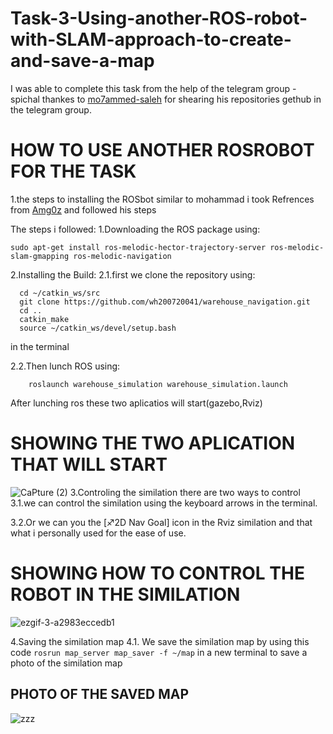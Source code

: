 # Task-3-Using-another-ROS-robot-with-SLAM-approach-to-create-and-save-a-map
I was able to complete this task from the help of the telegram group - spichal thankes to [mo7ammed-saleh](https://github.com/mo7ammed-saleh) for shearing his repositories gethub in the telegram group.

# HOW TO USE ANOTHER ROSROBOT FOR THE TASK
1.the steps to installing the ROSbot
similar to mohammad i took Refrences from [Amg0z](https://github.com/Amg0z/warehouse_simulation_toolkit/blob/master/README.md) and followed his steps

The steps i followed:
1.Downloading the ROS package using: 
```
sudo apt-get install ros-melodic-hector-trajectory-server ros-melodic-slam-gmapping ros-melodic-navigation
```

2.Installing the Build:
  2.1.first we clone the repository using:
  ```
    cd ~/catkin_ws/src
    git clone https://github.com/wh200720041/warehouse_navigation.git
    cd ..
    catkin_make
    source ~/catkin_ws/devel/setup.bash
  ```
  in the terminal

  2.2.Then lunch ROS using:
  
```
    roslaunch warehouse_simulation warehouse_simulation.launch
```
After lunching ros these two aplicatios will start(gazebo,Rviz)

# SHOWING THE TWO APLICATION THAT WILL START
![CaPture (2)](https://user-images.githubusercontent.com/85543378/126920882-2d65bff4-2004-4130-b4b1-f94146366512.JPG)
  3.Controling the similation there are two ways to control
  3.1.we can control the similation using the keyboard arrows in the terminal.
  
  3.2.Or we can you the [♐2D Nav Goal] icon in the Rviz similation
  and that what i personally used for the ease of use.
  
# SHOWING HOW TO CONTROL THE ROBOT IN THE SIMILATION
  ![ezgif-3-a2983eccedb1](https://user-images.githubusercontent.com/85543378/126921262-671a7cc0-62bf-4d1a-a51e-4a73b50b7697.gif)

4.Saving the similation map
4.1. We save the similation map by using this code `rosrun map_server map_saver -f ~/map` in a new terminal to save a photo of the similation map

## PHOTO OF THE SAVED MAP
![zzz](https://user-images.githubusercontent.com/85543378/126922297-a5c8b225-7def-4c53-bca7-e1c3f89c854b.JPG)
